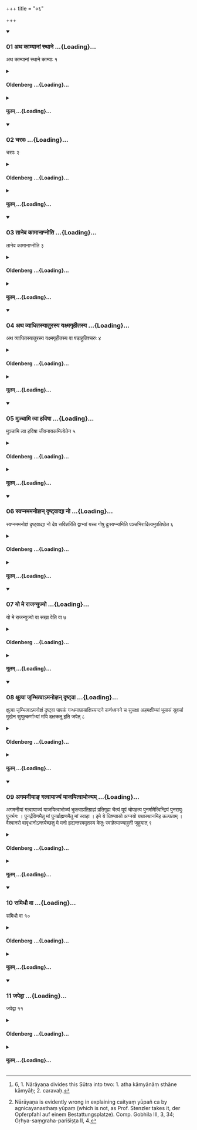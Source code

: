 +++
title = "०६"

+++

<div class="js_include" includetitle="true" newlevelforh1="3" unfilled url="/vedAH_Rk/shAkalam/sUtram/AshvalAyanaH/gRhyam/vishvAsa-prastutiH/3/06/01_atha_kAmyAnAM_sthAne.md">
<details open><summary><h3>01 अथ काम्यानां स्थाने ...{Loading}...</h3></summary>

अथ काम्यानां स्थाने काम्याः १
</details>
</div>
<div class="js_include collapsed" newlevelforh1="4" title="Oldenberg" unfilled url="/vedAH_Rk/shAkalam/sUtram/AshvalAyanaH/gRhyam/oldenberg/3/06/01_atha_kAmyAnAM_sthAne.md">
<details><summary><h4>Oldenberg ...{Loading}...</h4></summary>

1 [^1] . Instead of the Kāmya ceremonies (i.e. the ceremonies, prescribed in the Śrauta-sūtra, by which special wishes are attained, oblations of) for the attainment of those wishes, 

[^1]:  6, 1. Nārāyaṇa divides this Sūtra into two: 1. atha kāmyānāṃ sthāne kāmyāḥ; 2. caravaḥ.

</details>
</div>
<div class="js_include collapsed" newlevelforh1="4" title="मूलम्" unfilled url="/vedAH_Rk/shAkalam/sUtram/AshvalAyanaH/gRhyam/mUlam/3/06/01_atha_kAmyAnAM_sthAne.md">
<details><summary><h4>मूलम् ...{Loading}...</h4></summary>

अथ काम्यानां स्थाने काम्याः १
</details>
</div>
<div class="js_include" includetitle="true" newlevelforh1="3" unfilled url="/vedAH_Rk/shAkalam/sUtram/AshvalAyanaH/gRhyam/vishvAsa-prastutiH/3/06/02_charavaH.md">
<details open><summary><h3>02 चरवः ...{Loading}...</h3></summary>

चरवः २
</details>
</div>
<div class="js_include collapsed" newlevelforh1="4" title="Oldenberg" unfilled url="/vedAH_Rk/shAkalam/sUtram/AshvalAyanaH/gRhyam/oldenberg/3/06/02_charavaH.md">
<details><summary><h4>Oldenberg ...{Loading}...</h4></summary>

2. He attains (thereby) those same wishes.

</details>
</div>
<div class="js_include collapsed" newlevelforh1="4" title="मूलम्" unfilled url="/vedAH_Rk/shAkalam/sUtram/AshvalAyanaH/gRhyam/mUlam/3/06/02_charavaH.md">
<details><summary><h4>मूलम् ...{Loading}...</h4></summary>

चरवः २
</details>
</div>
<div class="js_include" includetitle="true" newlevelforh1="3" unfilled url="/vedAH_Rk/shAkalam/sUtram/AshvalAyanaH/gRhyam/vishvAsa-prastutiH/3/06/03_tAneva_kAmAnApnoti.md">
<details open><summary><h3>03 तानेव कामानाप्नोति ...{Loading}...</h3></summary>

तानेव कामानाप्नोति ३
</details>
</div>
<div class="js_include collapsed" newlevelforh1="4" title="Oldenberg" unfilled url="/vedAH_Rk/shAkalam/sUtram/AshvalAyanaH/gRhyam/oldenberg/3/06/03_tAneva_kAmAnApnoti.md">
<details><summary><h4>Oldenberg ...{Loading}...</h4></summary>

boiled (rice) grains (should be made by the Gṛhya sacrificer).
</details>
</div>
<div class="js_include collapsed" newlevelforh1="4" title="मूलम्" unfilled url="/vedAH_Rk/shAkalam/sUtram/AshvalAyanaH/gRhyam/mUlam/3/06/03_tAneva_kAmAnApnoti.md">
<details><summary><h4>मूलम् ...{Loading}...</h4></summary>

तानेव कामानाप्नोति ३
</details>
</div>
<div class="js_include" includetitle="true" newlevelforh1="3" unfilled url="/vedAH_Rk/shAkalam/sUtram/AshvalAyanaH/gRhyam/vishvAsa-prastutiH/3/06/04_atha_vyAdhitasyAturasya_yax.md">
<details open><summary><h3>04 अथ व्याधितस्यातुरस्य यक्ष्मगृहीतस्य ...{Loading}...</h3></summary>

अथ व्याधितस्यातुरस्य यक्ष्मगृहीतस्य वा षडाहुतिश्चरुः ४
</details>
</div>
<div class="js_include collapsed" newlevelforh1="4" title="Oldenberg" unfilled url="/vedAH_Rk/shAkalam/sUtram/AshvalAyanaH/gRhyam/oldenberg/3/06/04_atha_vyAdhitasyAturasya_yax.md">
<details><summary><h4>Oldenberg ...{Loading}...</h4></summary>

3. For a person that is sick, or suffering, or affected with consumption, a mess of boiled (rice) grains in six oblations (should he offered) - 

</details>
</div>
<div class="js_include collapsed" newlevelforh1="4" title="मूलम्" unfilled url="/vedAH_Rk/shAkalam/sUtram/AshvalAyanaH/gRhyam/mUlam/3/06/04_atha_vyAdhitasyAturasya_yax.md">
<details><summary><h4>मूलम् ...{Loading}...</h4></summary>

अथ व्याधितस्यातुरस्य यक्ष्मगृहीतस्य वा षडाहुतिश्चरुः ४
</details>
</div>
<div class="js_include" includetitle="true" newlevelforh1="3" unfilled url="/vedAH_Rk/shAkalam/sUtram/AshvalAyanaH/gRhyam/vishvAsa-prastutiH/3/06/05_munchAmi_tvA_haviShA.md">
<details open><summary><h3>05 मुञ्चामि त्वा हविषा ...{Loading}...</h3></summary>

मुञ्चामि त्वा हविषा जीवनायकमित्येतेन ५
</details>
</div>
<div class="js_include collapsed" newlevelforh1="4" title="Oldenberg" unfilled url="/vedAH_Rk/shAkalam/sUtram/AshvalAyanaH/gRhyam/oldenberg/3/06/05_munchAmi_tvA_haviShA.md">
<details><summary><h4>Oldenberg ...{Loading}...</h4></summary>

4. With this (hymn), 'I loosen thee by sacrificial food, that thou mayst live' (Rig-veda X, 161).

</details>
</div>
<div class="js_include collapsed" newlevelforh1="4" title="मूलम्" unfilled url="/vedAH_Rk/shAkalam/sUtram/AshvalAyanaH/gRhyam/mUlam/3/06/05_munchAmi_tvA_haviShA.md">
<details><summary><h4>मूलम् ...{Loading}...</h4></summary>

मुञ्चामि त्वा हविषा जीवनायकमित्येतेन ५
</details>
</div>
<div class="js_include" includetitle="true" newlevelforh1="3" unfilled url="/vedAH_Rk/shAkalam/sUtram/AshvalAyanaH/gRhyam/vishvAsa-prastutiH/3/06/06_svapnamamanojnan_dRShTvAdyA.md">
<details open><summary><h3>06 स्वप्नममनोज्ञन् दृष्ट्वाद्या नो ...{Loading}...</h3></summary>

स्वप्नममनोज्ञं दृष्ट्वाद्या नो देव सवितरिति द्वाभ्यां यच्च गोषु दुःस्वप्न्यमिति पञ्चभिरादित्यमुपतिष्ठेत ६
</details>
</div>
<div class="js_include collapsed" newlevelforh1="4" title="Oldenberg" unfilled url="/vedAH_Rk/shAkalam/sUtram/AshvalAyanaH/gRhyam/oldenberg/3/06/06_svapnamamanojnan_dRShTvAdyA.md">
<details><summary><h4>Oldenberg ...{Loading}...</h4></summary>

5. If he has seen a bad dream, he should worship the sun with the two verses, 'To-day, god Savitṛ' (Rig-veda V, 82, 4, 5), and with the five verses, 'What bad dreams there are among the cows' (Rig-veda VIII, 47, 14 seqq.),

</details>
</div>
<div class="js_include collapsed" newlevelforh1="4" title="मूलम्" unfilled url="/vedAH_Rk/shAkalam/sUtram/AshvalAyanaH/gRhyam/mUlam/3/06/06_svapnamamanojnan_dRShTvAdyA.md">
<details><summary><h4>मूलम् ...{Loading}...</h4></summary>

स्वप्नममनोज्ञं दृष्ट्वाद्या नो देव सवितरिति द्वाभ्यां यच्च गोषु दुःस्वप्न्यमिति पञ्चभिरादित्यमुपतिष्ठेत ६
</details>
</div>
<div class="js_include" includetitle="true" newlevelforh1="3" unfilled url="/vedAH_Rk/shAkalam/sUtram/AshvalAyanaH/gRhyam/vishvAsa-prastutiH/3/06/07_yo_me_rAjanyujyo.md">
<details open><summary><h3>07 यो मे राजन्युज्यो ...{Loading}...</h3></summary>

यो मे राजन्युज्यो वा सखा वेति वा ७
</details>
</div>
<div class="js_include collapsed" newlevelforh1="4" title="Oldenberg" unfilled url="/vedAH_Rk/shAkalam/sUtram/AshvalAyanaH/gRhyam/oldenberg/3/06/07_yo_me_rAjanyujyo.md">
<details><summary><h4>Oldenberg ...{Loading}...</h4></summary>

6. Or with (the verse), 'Whosoever, O king, be it a companion or a friend' (Rig-veda II, 28, 10).

</details>
</div>
<div class="js_include collapsed" newlevelforh1="4" title="मूलम्" unfilled url="/vedAH_Rk/shAkalam/sUtram/AshvalAyanaH/gRhyam/mUlam/3/06/07_yo_me_rAjanyujyo.md">
<details><summary><h4>मूलम् ...{Loading}...</h4></summary>

यो मे राजन्युज्यो वा सखा वेति वा ७
</details>
</div>
<div class="js_include" includetitle="true" newlevelforh1="3" unfilled url="/vedAH_Rk/shAkalam/sUtram/AshvalAyanaH/gRhyam/vishvAsa-prastutiH/3/06/08_xutvA_jRmbhitvA-manojnan_dR.md">
<details open><summary><h3>08 क्षुत्वा जृम्भित्वाऽमनोज्ञन् दृष्ट्वा ...{Loading}...</h3></summary>

क्षुत्वा जृम्भित्वाऽमनोज्ञं दृष्ट्वा पापकं गन्धमाघ्रायाक्षिस्पन्दने कर्णध्वनने च सुचक्षा अहमक्षीभ्यां भूयासं सुवर्चा मुखेन सुश्रुत्कर्णाभ्यां मयि दक्षक्रतू इति जपेत् ८
</details>
</div>
<div class="js_include collapsed" newlevelforh1="4" title="Oldenberg" unfilled url="/vedAH_Rk/shAkalam/sUtram/AshvalAyanaH/gRhyam/oldenberg/3/06/08_xutvA_jRmbhitvA-manojnan_dR.md">
<details><summary><h4>Oldenberg ...{Loading}...</h4></summary>

7. When he has sneezed, yawned, seen a disagreeable sight, smelt a bad smell, when his eye palpitates, and when he hears noises in his ears, he should murmur, 'Well-eyed may I become with my eyes, well-vigoured with my face, well-hearing with my ears. May will and insight dwell in me!'

</details>
</div>
<div class="js_include collapsed" newlevelforh1="4" title="मूलम्" unfilled url="/vedAH_Rk/shAkalam/sUtram/AshvalAyanaH/gRhyam/mUlam/3/06/08_xutvA_jRmbhitvA-manojnan_dR.md">
<details><summary><h4>मूलम् ...{Loading}...</h4></summary>

क्षुत्वा जृम्भित्वाऽमनोज्ञं दृष्ट्वा पापकं गन्धमाघ्रायाक्षिस्पन्दने कर्णध्वनने च सुचक्षा अहमक्षीभ्यां भूयासं सुवर्चा मुखेन सुश्रुत्कर्णाभ्यां मयि दक्षक्रतू इति जपेत् ८
</details>
</div>
<div class="js_include" includetitle="true" newlevelforh1="3" unfilled url="/vedAH_Rk/shAkalam/sUtram/AshvalAyanaH/gRhyam/vishvAsa-prastutiH/3/06/09_agamanIyA~N_gatvAyAjyaM_yAj.md">
<details open><summary><h3>09 अगमनीयाङ् गत्वायाज्यं याजयित्वाभोज्यम् ...{Loading}...</h3></summary>

अगमनीयां गत्वायाज्यं याजयित्वाभोज्यं भुक्त्वाप्रतिग्राह्यं प्रतिगृह्य चैत्यं यूपं चोपहत्य पुनर्मामैत्विन्द्रियं पुनरायुः पुनर्भगः
। पुनर्द्रविणमैतु मां पुनर्ब्राह्मणमैतु मां स्वाहा । इमे ये धिष्ण्यासो अग्नयो यथास्थानमिह कल्पताम् । वैश्वानरो वावृधानोऽन्तर्यच्छतु मे मनो हृद्यन्तरममृतस्य केतुः स्वाहेत्याज्याहुती जुहुयात् ९
</details>
</div>
<div class="js_include collapsed" newlevelforh1="4" title="Oldenberg" unfilled url="/vedAH_Rk/shAkalam/sUtram/AshvalAyanaH/gRhyam/oldenberg/3/06/09_agamanIyA~N_gatvAyAjyaM_yAj.md">
<details><summary><h4>Oldenberg ...{Loading}...</h4></summary>

8 [^2] . If he has gone to a wife to whom he ought not to go, or if he has performed a sacrifice for a person for whom he ought not to do so, or has eaten forbidden food, or accepted what he ought not to accept, or pushed against a piled-up (fire altar) or against a sacrificial post, he should sacrifice two Ājya oblations with (the verses),

[^2]:  Nārāyaṇa is evidently wrong in explaining caityaṃ yūpañ ca by agnicayanasthaṃ yūpaṃ (which is not, as Prof. Stenzler takes it, der Opferpfahl auf einem Bestattungsplatze). Comp. Gobhila III, 3, 34; Gṛhya-saṃgraha-pariśiṣṭa II, 4.

'May my faculties return into me, may life return, may prosperity return; may my goods return to me; may the divine power return into me. Svāhā!

'These fires that are stationed on the (altars called) Dhiṣṇyās, may they be here in good order, each on its right place. (Agni) Vaiśvānara, grown strong, the standard of immortality, may he govern my mind in my heart. Svāhā!'

</details>
</div>
<div class="js_include collapsed" newlevelforh1="4" title="मूलम्" unfilled url="/vedAH_Rk/shAkalam/sUtram/AshvalAyanaH/gRhyam/mUlam/3/06/09_agamanIyA~N_gatvAyAjyaM_yAj.md">
<details><summary><h4>मूलम् ...{Loading}...</h4></summary>

अगमनीयां गत्वायाज्यं याजयित्वाभोज्यं भुक्त्वाप्रतिग्राह्यं प्रतिगृह्य चैत्यं यूपं चोपहत्य पुनर्मामैत्विन्द्रियं पुनरायुः पुनर्भगः
। पुनर्द्रविणमैतु मां पुनर्ब्राह्मणमैतु मां स्वाहा । इमे ये धिष्ण्यासो अग्नयो यथास्थानमिह कल्पताम् । वैश्वानरो वावृधानोऽन्तर्यच्छतु मे मनो हृद्यन्तरममृतस्य केतुः स्वाहेत्याज्याहुती जुहुयात् ९
</details>
</div>
<div class="js_include" includetitle="true" newlevelforh1="3" unfilled url="/vedAH_Rk/shAkalam/sUtram/AshvalAyanaH/gRhyam/vishvAsa-prastutiH/3/06/10_samidhau_vA.md">
<details open><summary><h3>10 समिधौ वा ...{Loading}...</h3></summary>

समिधौ वा १०
</details>
</div>
<div class="js_include collapsed" newlevelforh1="4" title="Oldenberg" unfilled url="/vedAH_Rk/shAkalam/sUtram/AshvalAyanaH/gRhyam/oldenberg/3/06/10_samidhau_vA.md">
<details><summary><h4>Oldenberg ...{Loading}...</h4></summary>

9. Or (he may sacrifice) two pieces of wood,

</details>
</div>
<div class="js_include collapsed" newlevelforh1="4" title="मूलम्" unfilled url="/vedAH_Rk/shAkalam/sUtram/AshvalAyanaH/gRhyam/mUlam/3/06/10_samidhau_vA.md">
<details><summary><h4>मूलम् ...{Loading}...</h4></summary>

समिधौ वा १०
</details>
</div>
<div class="js_include" includetitle="true" newlevelforh1="3" unfilled url="/vedAH_Rk/shAkalam/sUtram/AshvalAyanaH/gRhyam/vishvAsa-prastutiH/3/06/11_japedvA.md">
<details open><summary><h3>11 जपेद्वा ...{Loading}...</h3></summary>

जपेद्वा ११
</details>
</div>
<div class="js_include collapsed" newlevelforh1="4" title="Oldenberg" unfilled url="/vedAH_Rk/shAkalam/sUtram/AshvalAyanaH/gRhyam/oldenberg/3/06/11_japedvA.md">
<details><summary><h4>Oldenberg ...{Loading}...</h4></summary>

10. Or murmur (the same two verses without any oblation).

</details>
</div>
<div class="js_include collapsed" newlevelforh1="4" title="मूलम्" unfilled url="/vedAH_Rk/shAkalam/sUtram/AshvalAyanaH/gRhyam/mUlam/3/06/11_japedvA.md">
<details><summary><h4>मूलम् ...{Loading}...</h4></summary>

जपेद्वा ११
</details>
</div>
